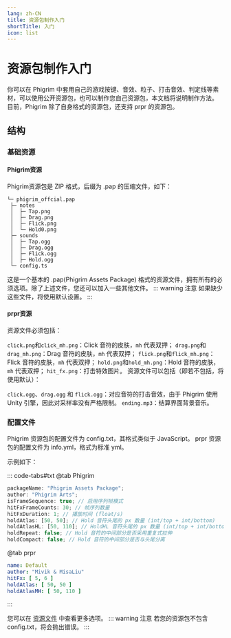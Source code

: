 ```yaml
---
lang: zh-CN
title: 资源包制作入门
shortTitle: 入门
icon: list
---
```


# 资源包制作入门

你可以在 Phigrim 中套用自己的游戏按键、音效、粒子、打击音效、判定线等素材，可以使用公开资源包，也可以制作您自己资源包，本文档将说明制作方法。
目前，Phigrim 除了自身格式的资源包，还支持 prpr 的资源包。

## 结构

### 基础资源

#### Phigrim资源

Phigrim资源包是 ZIP 格式，后缀为 .pap 的压缩文件，如下：

```files:no-line-numbers
└─ phigrim_offcial.pap         
 ├─ notes
 │  ├─ Tap.png 
 │  ├─ Drag.png
 │  ├─ Flick.png
 │  └─ Hold0.png
 ├─ sounds       
 │  ├─ Tap.ogg   
 │  ├─ Drag.ogg
 │  ├─ Flick.ogg
 │  ├─ Hold.ogg  
 └─ config.ts
```

这是一个基本的 .pap(Phigrim Assets Package) 格式的资源文件，拥有所有的必须选项。除了上述文件，您还可以加入一些其他文件。
::: warning 注意
如果缺少这些文件，将使用默认设置。
:::

#### prpr资源

资源文件必须包括：

`click.png`和`click_mh.png`：Click 音符的皮肤，`mh` 代表双押；
`drag.png`和`drag_mh.png`：Drag 音符的皮肤，`mh` 代表双押；
`flick.png`和`flick_mh.png`：Flick 音符的皮肤，`mh` 代表双押；
`hold.png`和`hold_mh.png`：Hold 音符的皮肤，`mh` 代表双押；
`hit_fx.png`：打击特效图片。
资源文件可以包括（即若不包括，将使用默认）：

`click.ogg`、`drag.ogg` 和 `flick.ogg`：对应音符的打击音效，由于 Phigrim 使用 Unity 引擎，因此对采样率没有严格限制。
`ending.mp3`：结算界面背景音乐。

### 配置文件

Phigrim 资源包的配置文件为 config.txt，其格式类似于 JavaScript。
prpr 资源包的配置文件为 info.yml，格式为标准 yml。

示例如下：

::: code-tabs#txt
@tab Phigrim

```javascript
packageName: "Phigrim Assets Package";
author: "Phigrim Arts";
isFrameSequence: true; // 启用序列帧模式
hitFxFrameCounts: 30; // 帧序列数量
hitFxDuration: 1; // 播放时间 (float/s)
holdAtlas: [50, 50]; // Hold 音符头尾的 px 数量 (int/top + int/bottom)
holdAtlasHL: [50, 110]; // HoldHL 音符头尾的 px 数量 (int/top + int/bottom)
holdRepeat: false; // Hold 音符的中间部分是否采用重复式拉伸
holdCompact: false; // Hold 音符的中间部分是否与头尾分离
```

@tab prpr

```yml
name: Default
author: "Mivik & MisaLiu"
hitFx: [ 5, 6 ]
holdAtlas: [ 50, 50 ]
holdAtlasMH: [ 50, 110 ]
```

:::

您可以在 [资源文件](further.md#配置文件编辑) 中查看更多选项。
::: warning 注意
若您的资源包不包含 config.txt，将会抛出错误。
:::
